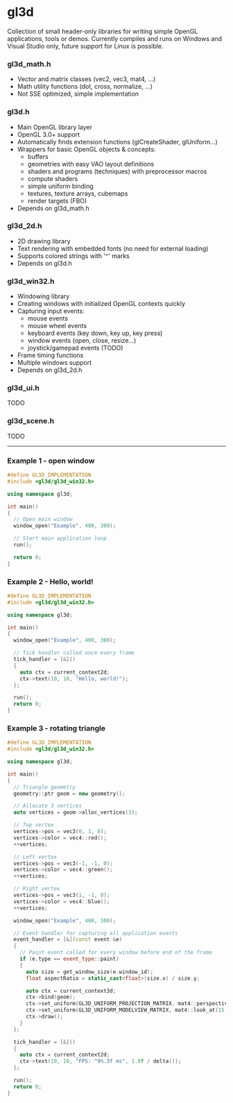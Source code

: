 # gl3d
Collection of small header-only libraries for writing simple OpenGL applications, tools or demos. Currently compiles and runs on Windows and Visual Studio only, future support for Linux is possible.

### gl3d_math.h
- Vector and matrix classes (vec2, vec3, mat4, ...)
- Math utility functions (dot, cross, normalize, ...)
- Not SSE optimized, simple implementation

### gl3d.h
- Main OpenGL library layer
- OpenGL 3.0+ support
- Automatically finds extension functions (glCreateShader, glUniform...)
- Wrappers for basic OpenGL objects & concepts:
  - buffers
  - geometries with easy VAO layout definitions
  - shaders and programs (techniques) with preprocessor macros
  - compute shaders
  - simple uniform binding
  - textures, texture arrays, cubemaps
  - render targets (FBO)
- Depends on gl3d_math.h

### gl3d_2d.h
- 2D drawing library
- Text rendering with embedded fonts (no need for external loading)
- Supports colored strings with '^' marks
- Depends on gl3d.h

### gl3d_win32.h
- Windowing library
- Creating windows with initialized OpenGL contexts quickly
- Capturing input events:
  - mouse events
  - mouse wheel events
  - keyboard events (key down, key up, key press)
  - window events (open, close, resize...)
  - joystick/gamepad events (TODO)
- Frame timing functions
- Multiple windows support
- Depends on gl3d_2d.h

### gl3d_ui.h
TODO

### gl3d_scene.h
TODO

-------------------------------------------------------------------------------

### Example 1 - open window
```cpp
#define GL3D_IMPLEMENTATION
#include <gl3d/gl3d_win32.h>

using namespace gl3d;

int main()
{
  // Open main window
  window_open("Example", 400, 300);

  // Start main application loop
  run();

  return 0;
}
```

### Example 2 - Hello, world!
```cpp
#define GL3D_IMPLEMENTATION
#include <gl3d/gl3d_win32.h>

using namespace gl3d;

int main()
{
  window_open("Example", 400, 300);

  // Tick handler called once every frame
  tick_handler = [&]()
  {
    auto ctx = current_context2d;
    ctx->text(10, 10, "Hello, world!");
  };

  run();
  return 0;
}
```

### Example 3 - rotating triangle
```cpp
#define GL3D_IMPLEMENTATION
#include <gl3d/gl3d_win32.h>

using namespace gl3d;

int main()
{
  // Triangle geometry
  geometry::ptr geom = new geometry();

  // Allocate 3 vertices
  auto vertices = geom->alloc_vertices(3);

  // Top vertex
  vertices->pos = vec3(0, 1, 0);
  vertices->color = vec4::red();
  ++vertices;

  // Left vertex
  vertices->pos = vec3(-1, -1, 0);
  vertices->color = vec4::green();
  ++vertices;

  // Right vertex
  vertices->pos = vec3(1, -1, 0);
  vertices->color = vec4::blue();
  ++vertices;

  window_open("Example", 400, 300);

  // Event handler for capturing all application events
  event_handler = [&](const event &e)
  {
    // Paint event called for every window before end of the frame
    if (e.type == event_type::paint)
    {
      auto size = get_window_size(e.window_id);
      float aspectRatio = static_cast<float>(size.x) / size.y;

      auto ctx = current_context3d;
      ctx->bind(geom);
      ctx->set_uniform(GL3D_UNIFORM_PROJECTION_MATRIX, mat4::perspective(120.0f, aspectRatio, 0.01f, 1000.0f));
      ctx->set_uniform(GL3D_UNIFORM_MODELVIEW_MATRIX, mat4::look_at(15.0f * sin(time()), 0.0f, 15.0f * cos(time()), 0.0f, 0.0f, 0.0f).invert());
      ctx->draw();
    }
  };

  tick_handler = [&]()
  {
    auto ctx = current_context2d;
    ctx->text(10, 10, "FPS: ^9%.3f ms", 1.0f / delta());
  };

  run();
  return 0;
}
```
